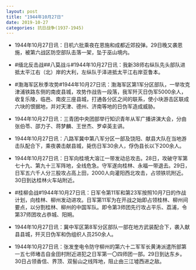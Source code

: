 ```yaml
---
layout: post
title: "1944年10月27日"
date: 2019-10-27
categories: 抗日战争(1937-1945)
---
```


<meta name="referrer" content="no-referrer" />

- 1944年10月27日讯：日机六批乘夜在恩施和成都近郊投弹。29日晚又袭恩施，被第六战区防空部队击落一架，坠于巫山境内。 

- #缅北反击战##八莫战斗#1944年10月27日讯：我新38师右纵队先头部队进抵太平江右（北）岸的大利，左纵队于泽进抵太平江右岸亚鲁本。 

- #渤海军区秋季攻势#1944年10月27日讯：渤海军区第1军分区部队，一举攻克津浦铁路东侧的南皮县城，攻势作战告一段落，我军歼灭日伪军5000余人，收复乐陵，临邑、南皮三座县城，打通各分区之间的联系，使小块游击区联成六块的恨据地，并对天津、德州、济南等地的日伪军造成威胁。 

- 1944年10月27日讯：三青团中央团部举行知识青年从军广播讲演大会，分由张伯苓、邵力子、蒋梦麟、王世杰、罗卓英主讲。 

- 1944年10月27日讯：八路军冀中第八军分区一部及饶阳、献县大队在当地游击队配合下，乘夜袭击献县城，毙伤日军30余人，俘伪县长以下200余人。 

- 1944年10月27日讯：日军向桂境大溶江一带发动总攻击。28日，攻破守军第七十九、第九十三军阵地，全线危急。守军遂向桂林、永福一带退去。29日，日军五六千人分三股攻占高上田，2000人向灌阳西北攻击，占领铁坑附近。30日到达桂林火车站附近。 

- #桂柳会战#1944年10月27日讯：日军令第11军和第23军按照10月7日的作战计划，向桂林、柳州发动进攻。日军第11军为在开战之始即占领桂林、柳州间要点，以分割桂林、柳州的中国军队。即令第3师团先行攻占平乐、荔浦，令第37师团攻占恭城、阳朔。 

- 1944年10月27日讯：冀中军区第8军分区部队一部在地方武装配合下，袭入献县县城，歼灭日伪军和伪组织人员250余人。 

- 1944年10月27日讯：张发奎电令防守柳州的第六十二军军长黄涛派遣所部第一五七师堵击自金田村附近进犯之日军第一〇四师团一部。29日到达东乡。30日占领香信、界顶、双髻山之线阵地，阻止由三江墟西进之敌。 

